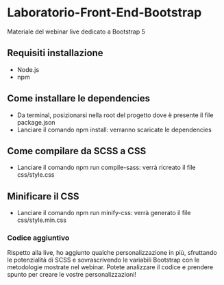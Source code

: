 # Laboratorio-Front-End-Bootstrap
Materiale del webinar live dedicato a Bootstrap 5

## Requisiti installazione
- Node.js
- npm
## Come installare le dependencies
- Da terminal, posizionarsi nella root del progetto dove è presente il file package.json
- Lanciare il comando npm install: verranno scaricate le dependencies
## Come compilare da SCSS a CSS
- Lanciare il comando npm run compile-sass: verrà ricreato il file css/style.css
## Minificare il CSS
- Lanciare il comando npm run minify-css: verrà generato il file css/style.min.css

### Codice aggiuntivo
Rispetto alla live, ho aggiunto qualche personalizzazione in più, sfruttando le potenzialità di SCSS e sovrascrivendo le variabili Bootstrap con le metodologie mostrate nel webinar.
Potete analizzare il codice e prendere spunto per creare le vostre personalizzazioni!